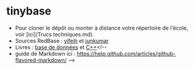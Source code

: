 tinybase
========

* Pour cloner le dépôt ou monter à distance votre répertoire de l'école, voir [ici](Trucs techniques.md).
* Sources RedBase : [yifeih](https://github.com/yifeih/redbase) et [junkumar](https://github.com/junkumar/redbase)
* Livres : [base de données](http://libgen.org/get.php?md5=00E22B5CB10BC9859A3D389EA77BDD80) et [C++](libgen.org/get.php?md5=2c10708a8337097ada6a36dc5b0efd24)<!--
* guide de Markdown ici : https://help.github.com/articles/github-flavored-markdown/ -->


